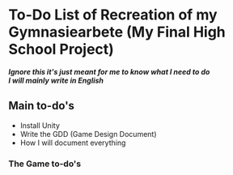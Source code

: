 # To-Do List of Recreation of my Gymnasiearbete (My Final High School Project)
***Ignore this it's just meant for me to know what I need to do***
</br>***I will mainly write in English***
## Main to-do's
* Install Unity
* Write the GDD (Game Design Document)
* How I will document everything

### The Game to-do's